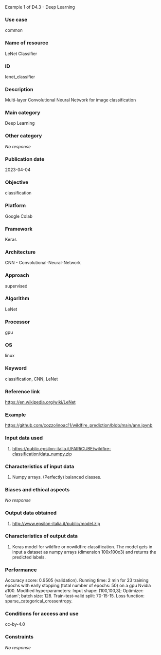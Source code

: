Example 1 of D4.3 - Deep Learning
### Use case

common

### Name of resource

LeNet Classifier

### ID

lenet_classifier

### Description

Multi-layer Convolutional Neural Network for image classification

### Main category

Deep Learning

### Other category

_No response_

### Publication date

2023-04-04

### Objective

classification

### Platform

Google Colab

### Framework

Keras

### Architecture

CNN - Convolutional-Neural-Network

### Approach

supervised

### Algorithm

LeNet

### Processor

gpu

### OS

linux

### Keyword

classification, CNN, LeNet 

### Reference link

https://en.wikipedia.org/wiki/LeNet

### Example

https://github.com/cozzolinoac11/wildfire_prediction/blob/main/ann.ipynb

### Input data used

1. https://public.epsilon-italia.it/FAIRiCUBE/wildfire-classification/data_numpy.zip

### Characteristics of input data

1. Numpy arrays. (Perfectly) balanced classes. 

### Biases and ethical aspects

_No response_

### Output data obtained

1. http://www.epsilon-italia.it/public/model.zip

### Characteristics of output data

1. Keras model for wildfire or nowildfire classification. The model gets in input a dataset as numpy arrays (dimension 100x100x3) and returns the predicted labels.

### Performance

Accuracy score: 0.9505 (validation). Running time: 2 min for 23 training epochs with early stopping (total number of epochs: 50) on a gpu Nvidia a100. Modified hyperparameters: Input shape: (100,100,3); Optimizer: 'adam'; batch size: 128.  Train-test-valid split: 70-15-15. Loss function: sparse_categorical_crossentropy. 

### Conditions for access and use

cc-by-4.0

### Constraints

_No response_